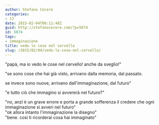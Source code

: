 ```yaml
---
author: Stefano Cecere
categories:
- JJ
date: 2015-02-04T06:11:48Z
guid: http://stefanocecere.com/?p=5674
id: 5674
tags:
- immaginazione
title: vedo le cose nel cervello
slug: /2015/02/04/vedo-le-cose-nel-cervello/
---
```


"papà, ma io vedo le cose nel cervello! anche da sveglio!"
  
"se sono cose che hai già visto, arrivano dalla memoria, dal passato.
  
se invece sono nuove, arrivano dall'immaginazione, dal futuro"
  
"e tutto ciò che immagino si avvererà nel futuro?"
  
"no, anzi è un grave errore e porta a grande sofferenza il credere che ogni immaginazione si avveri nel futuro"<span class="text_exposed_show"><br /> "ok allora intanto l'immaginazione la disegno"<br /> "bene. così ti ricorderai cosa hai immaginato"</span>
